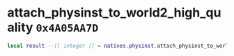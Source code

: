 # attach_physinst_to_world2_high_quality `0x4A05AA7D`

```lua
local result --[[ integer ]] = natives.physinst.attach_physinst_to_world2_high_quality(_unk0 --[[ integer ]], _unk1 --[[ integer ]], _unk2 --[[ integer ]], _unk3 --[[ integer ]], _unk4 --[[ integer ]])
```